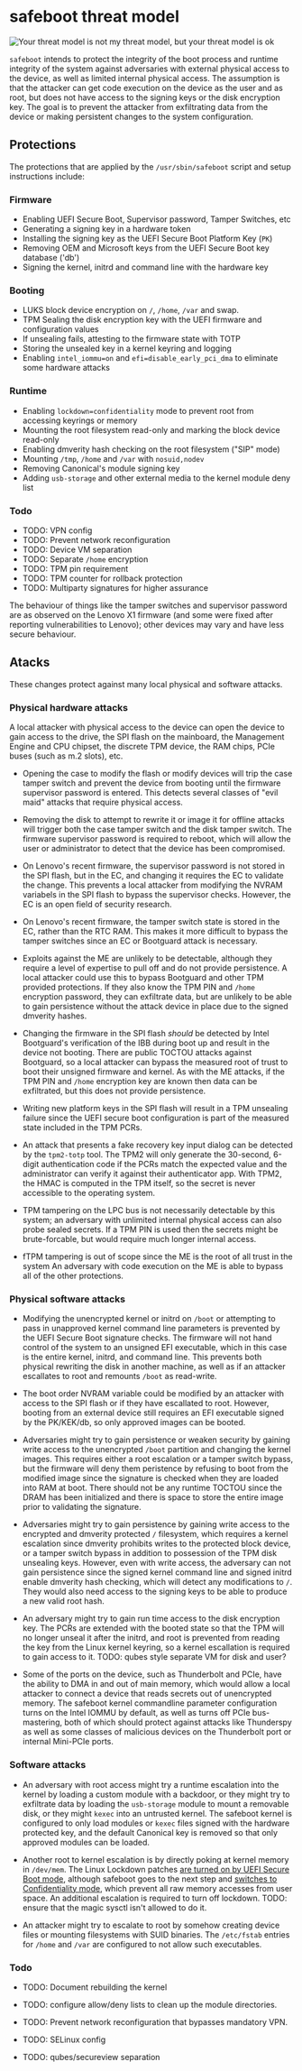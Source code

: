 # safeboot threat model

![Your threat model is not my threat model, but your threat model is ok](https://live.staticflickr.com/5575/31437292510_99ffd0dd11_b.jpg)

`safeboot` intends to protect the integrity of the boot process and
runtime integrity of the system against adversaries with external physical
access to the device, as well as limited internal physical access.
The assumption is that the attacker can get code execution on the device
as the user and as root, but does not have access to the signing keys or
the disk encryption key.  The goal is to prevent the attacker from exfiltrating
data from the device or making persistent changes to the system configuration.


## Protections

The protections that are applied by the `/usr/sbin/safeboot` script and
setup instructions include:

### Firmware

* Enabling UEFI Secure Boot, Supervisor password, Tamper Switches, etc
* Generating a signing key in a hardware token
* Installing the signing key as the UEFI Secure Boot Platform Key (`PK`)
* Removing OEM and Microsoft keys from the UEFI Secure Boot key database ('db')
* Signing the kernel, initrd and command line with the hardware key

### Booting
* LUKS block device encryption on `/`, `/home`, `/var` and swap.
* TPM Sealing the disk encryption key with the UEFI firmware and configuration values
* If unsealing fails, attesting to the firmware state with TOTP
* Storing the unsealed key in a kernel keyring and logging 
* Enabling `intel_iommu=on` and `efi=disable_early_pci_dma` to eliminate some hardware attacks

### Runtime
* Enabling `lockdown=confidentiality` mode to prevent root from accessing keyrings or memory
* Mounting the root filesystem read-only and marking the block device read-only
* Enabling dmverity hash checking on the root filesystem ("SIP" mode)
* Mounting `/tmp`, `/home` and `/var` with `nosuid,nodev`
* Removing Canonical's module signing key
* Adding `usb-storage` and other external media to the kernel module deny list

### Todo
* TODO: VPN config
* TODO: Prevent network reconfiguration
* TODO: Device VM separation
* TODO: Separate `/home` encryption
* TODO: TPM pin requirement
* TODO: TPM counter for rollback protection
* TODO: Multiparty signatures for higher assurance

The behaviour of things like the tamper switches and supervisor password
are as observed on the Lenovo X1 firmware (and some were fixed after
reporting vulnerabilities to Lenovo); other devices may vary and have
less secure behaviour.

## Atacks

These changes protect against many local physical and software attacks.

### Physical hardware attacks

A local attacker with physical access to the device can open the device to gain
access to the drive, the SPI flash on the mainboard, the Management Engine and CPU chipset,
the discrete TPM device, the RAM chips, PCIe buses (such as m.2 slots), etc.

* Opening the case to modify the flash or modify devices will trip the case tamper
switch and prevent the device from booting until the firmware supervisor password
is entered.  This detects several classes of "evil maid" attacks that require
physical access.

* Removing the disk to attempt to rewrite it or image it for offline
attacks will trigger both the case tamper switch and the disk tamper
switch.  The firmware supervisor password is required to reboot, which
will allow the user or administrator to detect that the device has been
compromised.

* On Lenovo's recent firmware, the supervisor password is not stored
in the SPI flash, but in the EC, and changing it requires the EC to
validate the change. This prevents a local attacker from modifying
the NVRAM variabels in the SPI flash to bypass the supervisor checks.
However, the EC is an open field of security research.

* On Lenovo's recent firmware, the tamper switch state is stored in the EC,
rather than the RTC RAM.  This makes it more difficult to bypass the
tamper switches since an EC or Bootguard attack is necessary.

* Exploits against the ME are unlikely to be detectable, although they require a
level of expertise to pull off and do not provide persistence.  A local attacker
could use this to bypass Bootguard and other TPM provided protections.  If they also
know the TPM PIN and `/home` encryption password, they can exfiltrate data, but
are unlikely to be able to gain persistence without the attack device in place
due to the signed dmverity hashes.

* Changing the firmware in the SPI flash *should* be detected by Intel Bootguard's
verification of the IBB during boot up and result in the device not booting.
There are public TOCTOU attacks against Bootguard, so a local attacker can bypass
the measured root of trust to boot their unsigned firmware and kernel.
As with the ME attacks, if the TPM PIN and `/home` encryption key are known then
data can be exfiltrated, but this does not provide persistence.

* Writing new platform keys in the SPI flash will result in a TPM unsealing failure
since the UEFI secure boot configuration is part of the measured state included in
the TPM PCRs.

* An attack that presents a fake recovery key input dialog can be detected
by the `tpm2-totp` tool. The TPM2 will only generate the 30-second,
6-digit authentication code if the PCRs match the expected value
and the administrator can verify it against their authenticator app.
With TPM2, the HMAC is computed in the TPM itself, so the secret is never
accessible to the operating system.

* TPM tampering on the LPC bus is not necessarily detectable by this system;
an adversary with unlimited internal physical access can also probe sealed secrets.
If a TPM PIN is used then the secrets might be brute-forcable, but would require
much longer internal access.

* fTPM tampering is out of scope since the ME is the root of all trust in the system
An adversary with code execution on the ME is able to bypass all of the other
protections.

### Physical software attacks

* Modifying the unencrypted kernel or initrd on `/boot` or attempting to pass in
unapproved kernel command line parameters is prevented by the
UEFI Secure Boot signature checks.  The firmware will not hand control of the system
to an unsigned EFI executable, which in this case is the entire kernel, initrd, and
command line.  This prevents both physical rewriting the disk in another machine,
as well as if an attacker escallates to root and remounts `/boot` as read-write.

* The boot order NVRAM variable could be modified by an attacker with access to the
SPI flash or if they have escallated to root.  However, booting from an
external device still requires an EFI executable signed by the PK/KEK/db, so
only approved images can be booted.

* Adversaries might try to gain persistence or weaken security by gaining
write access to the unencrypted `/boot` partition and changing the kernel images.
This requires either a root escalation or a tamper switch bypass,
but the firmware will deny them peristence by refusing to boot from
the modified image since the signature is checked when they are loaded
into RAM at boot.  There should not be any runtime TOCTOU since the DRAM has
been initialized and there is space to store the entire image prior to
validating the signature.

* Adversaries might try to gain persistence by gaining write access to the
encrypted and dmverity protected `/` filesystem, which requires a
kernel escalation since dmverity prohibits writes to the protected block device,
or a tamper switch bypass in addition to possession of the TPM disk unsealing keys.
However, even with write access, the adversary can not gain persistence since
the signed kernel command line and signed initrd enable dmverity hash checking,
which will detect any modifications to `/`.  They would also need access to the
signing keys to be able to produce a new valid root hash.

* An adversary might try to gain run time access to the disk encryption key.
The PCRs are extended with the booted state so that the TPM will no longer unseal
it after the initrd, and root is prevented from reading the key from the Linux kernel
keyring, so a kernel escallation is required to gain access to it.
TODO: qubes style separate VM for disk and user?

* Some of the ports on the device, such as Thunderbolt and PCIe, have the ability to
DMA in and out of main memory, which would allow a local attacker to connect
a device that reads secrets out of unencrypted memory.
The safeboot kernel commandline parameter configuration turns on the Intel IOMMU
by default, as well as turns off PCIe bus-mastering, both of which should protect
against attacks like Thunderspy as well as some classes of malicious devices
on the Thunderbolt port or internal Mini-PCIe ports.

### Software attacks

* An adversary with root access might try a runtime escalation into the
kernel by loading a custom module with a backdoor, or they might try to
exfiltrate data by loading the `usb-storage` module to mount a removable
disk, or they might `kexec` into an untrusted kernel.  The safeboot
kernel is configured to only load modules or `kexec` files signed with
the hardware protected key, and the default Canonical key is removed so
that only approved modules can be loaded.

* Another root to kernel escalation is by directly poking at kernel memory
in `/dev/mem`.  The Linux Lockdown patches [are turned on by UEFI Secure Boot mode](https://mjg59.dreamwidth.org/50577.html),
although safeboot goes to the next step and [switches to Confidentiality mode](https://mjg59.dreamwidth.org/55105.html),
which prevent all raw memory accesses from user space.  An additional
escalation is required to turn off lockdown.  TODO: ensure that the
magic sysctl isn't allowed to do it.

* An attacker might try to escalate to root by somehow creating device files or
mounting filesystems with SUID binaries.  The `/etc/fstab` entries for `/home`
and `/var` are configured to not allow such executables.


### Todo

* TODO: Document rebuilding the kernel

* TODO: configure allow/deny lists to clean up the module directories.

* TODO: Prevent network reconfiguration that bypasses mandatory VPN.

* TODO: SELinux config

* TODO: qubes/secureview separation
